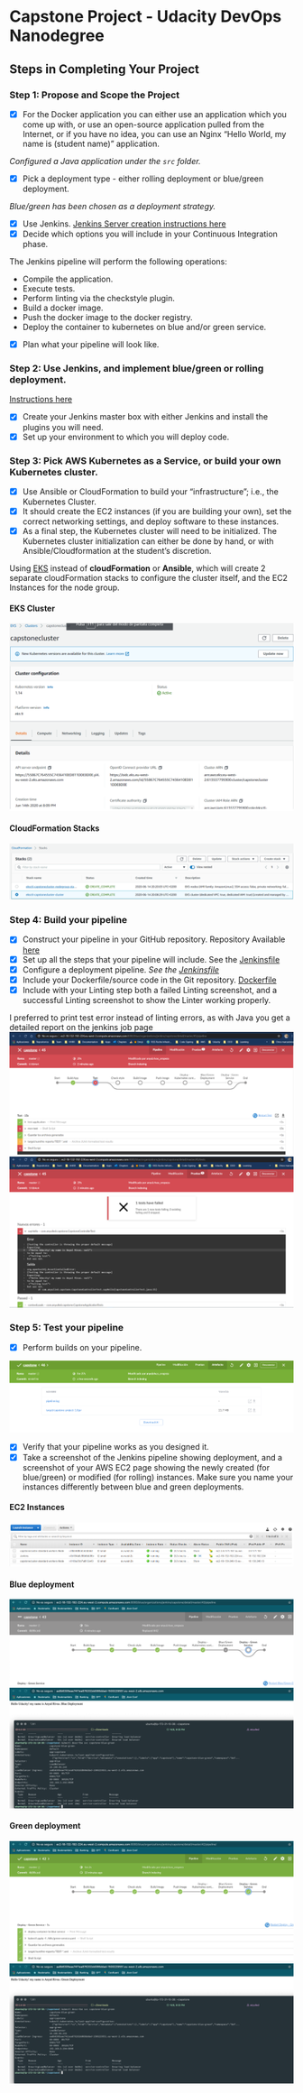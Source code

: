 # Capstone Project - Udacity DevOps Nanodegree 

## Steps in Completing Your Project
### Step 1: Propose and Scope the Project
- [x] For the Docker application you can either use an application which you come up with, or use an open-source application pulled from the Internet, or if you have no idea, you can use an Nginx “Hello World, my name is (student name)” application. 

*Configured a Java application under the `src` folder.*
- [x] Pick a deployment type - either rolling deployment or blue/green deployment.

*Blue/green has been chosen as a deployment strategy.*
- [x] Use Jenkins. [Jenkins Server creation instructions here](cloudformation/create-jenkins.md)
- [x] Decide which options you will include in your Continuous Integration phase.

The Jenkins pipeline will perform the following operations:
* Compile the application.
* Execute tests.
* Perform linting via the checkstyle plugin.
* Build a docker image.
* Push the docker image to the docker registry.
* Deploy the container to kubernetes on blue and/or green service. 
- [x] Plan what your pipeline will look like.

### Step 2: Use Jenkins, and implement blue/green or rolling deployment. 

[Instructions here](cloudformation/create-jenkins.md)
- [x] Create your Jenkins master box with either Jenkins and install the plugins you will need.
- [x] Set up your environment to which you will deploy code.

### Step 3: Pick AWS Kubernetes as a Service, or build your own Kubernetes cluster.
- [x] Use Ansible or CloudFormation to build your “infrastructure”; i.e., the Kubernetes Cluster.
- [x] It should create the EC2 instances (if you are building your own), set the correct networking settings, and deploy software to these instances.
- [x] As a final step, the Kubernetes cluster will need to be initialized. The Kubernetes cluster initialization can either be done by hand, or with Ansible/Cloudformation at the student’s discretion.

Using [EKS](https://eu-west-2.console.aws.amazon.com/eks/home?region=eu-west-2#/home) instead of **cloudFormation** or **Ansible**, which will create 2 separate cloudFormation stacks to configure the cluster itself, and the EC2 Instances for the node group.
#### EKS Cluster
![eks cluster](screenshots/eks-cluster.png)
#### CloudFormation Stacks
![cloudformation stacks](screenshots/eks-cloudformation-stacks.png)

### Step 4: Build your pipeline
- [x] Construct your pipeline in your GitHub repository. Repository Available [here](https://github.com/anyulled/capstone)
- [x] Set up all the steps that your pipeline will include. See the [Jenkinsfile](Jenkinsfile)
- [x] Configure a deployment pipeline. *See the [Jenkinsfile](Jenkinsfile)*
- [x] Include your Dockerfile/source code in the Git repository. [Dockerfile](Dockerfile)
- [x] Include with your Linting step both a failed Linting screenshot, and a successful Linting screenshot to show the Linter working properly.

I preferred to print test error instead of linting errors, as with Java you get a detailed report on the jenkins job page
![pipeline failed](screenshots/failing-test.png)
![pipeline failed](screenshots/failing-test-detail.png)


### Step 5: Test your pipeline
- [x] Perform builds on your pipeline.

![build pipeline](screenshots/pipeline-build.png)
- [x] Verify that your pipeline works as you designed it.
- [x] Take a screenshot of the Jenkins pipeline showing deployment, and a screenshot of your AWS EC2 page showing the newly created (for blue/green) or modified (for rolling) instances. Make sure you name your instances differently between blue and green deployments.

#### EC2 Instances
![EC2 Instances](screenshots/ec2-instances.png)

#### Blue deployment
![jenkins-pipeline-deployment](screenshots/pipeline-blue-deployment.png)
![blue deployment](screenshots/blue-deployment.png)

#### Green deployment
![jenkins-pipeline-deployment](screenshots/pipeline-green-deployment.png)
![green deployment](screenshots/green-deployment.png)
